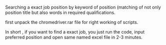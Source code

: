 Searching a exact job position by keyword of position (matching of not only position title but also words in required qualifications.

first unpack the chromedriver.rar file for right working of scripts.


In short , 
if you want to find a exact job, you just run the code, input preferred position and open same named excel file in 2-3 minutes.
